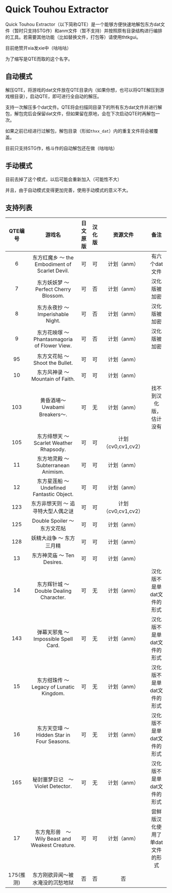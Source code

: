 # Quick Touhou Extractor

Quick Touhou Extractor（以下简称QTE）是一个能够方便快速地解包东方dat文件（暂时只支持STG作）和anm文件（暂不支持）并按照原有目录结构进行编排的工具。若需要其他功能（比如替换文件，打包等）请使用thtkgui。

目前绝赞开xia发xie中（咕咕咕）

为了缩写是QTE而取的这个名字。

## 自动模式

解压QTE，将游戏的dat文件放在QTE目录内（如果你想，也可以将QTE解压到游戏根目录），启动QTE，即可进行全自动的解压。

支持一次解压多个dat文件。QTE将会扫描同目录下的所有东方dat文件并进行解包，解包完后会保留dat文件，但如果留在原地，会在下次启动QTE时再解包一次。

如果之前已经进行过解包，解包目录（形如`thxx_dat`）内的重复文件将会被覆盖。

目前只支持STG作，格斗作的自动解包还在做（咕咕咕）

## 手动模式

目前去掉了这个模式，以后可能会重新加入（可能性不大）

并且，由于自动模式变得更加完善，使用手动模式的意义不大。

## 支持列表

QTE编号 | 游戏名 | 日文原版 | 汉化版 | 资源文件 | 备注
:-: | :-: | :-: | :-: | :-: | :-: 
| 6 | 东方红魔乡 ～ the Embodiment of Scarlet Devil. |可| 可 | 计划（anm） | 有六个dat文件 |
| 7 | 东方妖妖梦 ～ Perfect Cherry Blossom. | 可 | 否 | 计划（anm） | 汉化版被加密 |
| 8 | 东方永夜抄 ～ Imperishable Night. | 可 | 否 | 计划（anm） | 汉化版被加密 |
| 9 | 东方花映塚 ～ Phantasmagoria of Flower View. | 可 | 否 | 计划（anm） | 汉化版被加密 |
| 95 | 东方文花帖 ～ Shoot the Bullet. | 可 | 可 | 计划（anm） |  |
| 10 | 东方风神录 ～ Mountain of Faith. | 可 | 可 | 计划（anm） |  |
| 103 | 黄昏酒場～Uwabami Breakers～. | 可 | 无 | 计划（anm） | 找不到汉化版，估计没有 |
| 105 | 东方绯想天 ～ Scarlet Weather Rhapsody. | 可 | 可 | 计划（cv0,cv1,cv2） |  |
| 11 | 东方地灵殿 ～ Subterranean Animism. | 可 | 可 | 计划（anm） |  |
| 12 | 东方星莲船 ～ Undefined Fantastic Object. | 可 | 可 | 计划（anm） |  |
| 123 | 东方非想天则 ～ 追寻特大型人偶之谜 | 可 | 可 | 计划（cv0,cv1,cv2） |  |
| 125 | Double Spoiler ～ 东方文花帖 | 可 | 可 | 计划（anm） |  |
| 128 | 妖精大战争 ～ 东方三月精 | 可 | 可 | 计划（anm） |  |
| 13 | 东方神灵庙 ～ Ten Desires. | 可 | 可 | 计划（anm） |  |
| 14 | 东方辉针城 ～ Double Dealing Character. | 可 | 无 | 计划（anm） | 汉化版不是单dat文件的形式 |
| 143 | 弹幕天邪鬼 ～ Impossible Spell Card. | 可 | 无 | 计划（anm） | 汉化版不是单dat文件的形式 |
| 15 | 东方绀珠传 ～ Legacy of Lunatic Kingdom. | 可 | 无 | 计划（anm） | 汉化版不是单dat文件的形式 |
| 16 | 东方天空璋 ～ Hidden Star in Four Seasons. | 可 | 无 | 计划（anm） | 汉化版不是单dat文件的形式 |
| 165 | 秘封噩梦日记　～ Violet Detector. | 可 | 无 | 计划（anm） | 汉化版不是单dat文件的形式 |
| 17 | 东方鬼形兽　～ Wily Beast and Weakest Creature. | 可 | 可 | 计划（anm） | 尝鲜版汉化使用了单dat文件的形式 |
| 175(推测) | 东方刚欲异闻～被水淹没的沉愁地狱 | 否 | 否 | 否|  |

